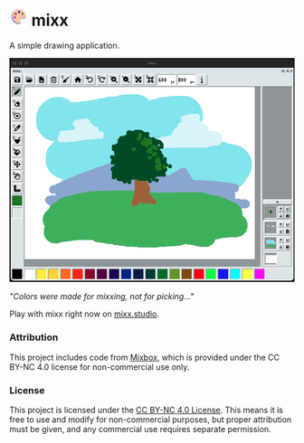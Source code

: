 # ![Mixx Icon](icons/icon_32x32.png) mixx

A simple drawing application.

![Screenhot of mixx](docs/screenshot.png)

*"Colors were made for mixxing, not for picking..."*

Play with mixx right now on [mixx.studio](https://mixx.studio).

### Attribution

This project includes code from [Mixbox](https://github.com/scrtwpns/mixbox), which is provided under the CC BY-NC 4.0 license for non-commercial use only.

### License

This project is licensed under the [CC BY-NC 4.0 License](https://creativecommons.org/licenses/by-nc/4.0/). This means it is free to use and modify for non-commercial purposes, but proper attribution must be given, and any commercial use requires separate permission.

